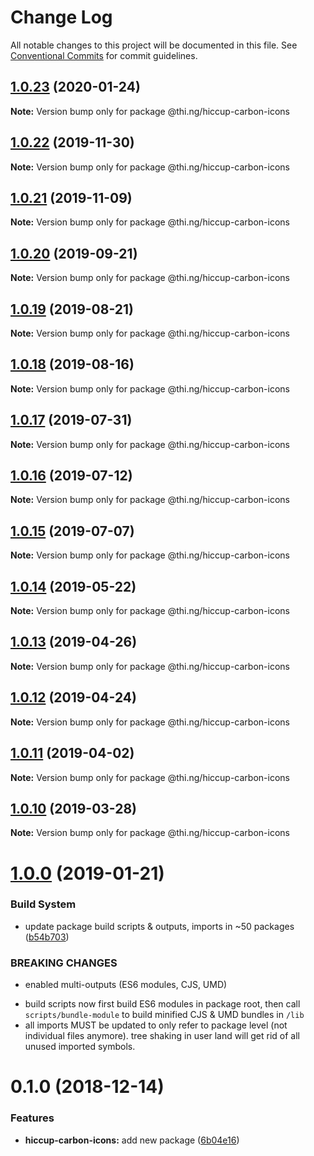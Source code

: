 # Change Log

All notable changes to this project will be documented in this file.
See [Conventional Commits](https://conventionalcommits.org) for commit guidelines.

## [1.0.23](https://github.com/thi-ng/umbrella/compare/@thi.ng/hiccup-carbon-icons@1.0.22...@thi.ng/hiccup-carbon-icons@1.0.23) (2020-01-24)

**Note:** Version bump only for package @thi.ng/hiccup-carbon-icons





## [1.0.22](https://github.com/thi-ng/umbrella/compare/@thi.ng/hiccup-carbon-icons@1.0.21...@thi.ng/hiccup-carbon-icons@1.0.22) (2019-11-30)

**Note:** Version bump only for package @thi.ng/hiccup-carbon-icons





## [1.0.21](https://github.com/thi-ng/umbrella/compare/@thi.ng/hiccup-carbon-icons@1.0.20...@thi.ng/hiccup-carbon-icons@1.0.21) (2019-11-09)

**Note:** Version bump only for package @thi.ng/hiccup-carbon-icons





## [1.0.20](https://github.com/thi-ng/umbrella/compare/@thi.ng/hiccup-carbon-icons@1.0.19...@thi.ng/hiccup-carbon-icons@1.0.20) (2019-09-21)

**Note:** Version bump only for package @thi.ng/hiccup-carbon-icons





## [1.0.19](https://github.com/thi-ng/umbrella/compare/@thi.ng/hiccup-carbon-icons@1.0.18...@thi.ng/hiccup-carbon-icons@1.0.19) (2019-08-21)

**Note:** Version bump only for package @thi.ng/hiccup-carbon-icons





## [1.0.18](https://github.com/thi-ng/umbrella/compare/@thi.ng/hiccup-carbon-icons@1.0.17...@thi.ng/hiccup-carbon-icons@1.0.18) (2019-08-16)

**Note:** Version bump only for package @thi.ng/hiccup-carbon-icons





## [1.0.17](https://github.com/thi-ng/umbrella/compare/@thi.ng/hiccup-carbon-icons@1.0.16...@thi.ng/hiccup-carbon-icons@1.0.17) (2019-07-31)

**Note:** Version bump only for package @thi.ng/hiccup-carbon-icons





## [1.0.16](https://github.com/thi-ng/umbrella/compare/@thi.ng/hiccup-carbon-icons@1.0.15...@thi.ng/hiccup-carbon-icons@1.0.16) (2019-07-12)

**Note:** Version bump only for package @thi.ng/hiccup-carbon-icons





## [1.0.15](https://github.com/thi-ng/umbrella/compare/@thi.ng/hiccup-carbon-icons@1.0.14...@thi.ng/hiccup-carbon-icons@1.0.15) (2019-07-07)

**Note:** Version bump only for package @thi.ng/hiccup-carbon-icons





## [1.0.14](https://github.com/thi-ng/umbrella/compare/@thi.ng/hiccup-carbon-icons@1.0.13...@thi.ng/hiccup-carbon-icons@1.0.14) (2019-05-22)

**Note:** Version bump only for package @thi.ng/hiccup-carbon-icons





## [1.0.13](https://github.com/thi-ng/umbrella/compare/@thi.ng/hiccup-carbon-icons@1.0.12...@thi.ng/hiccup-carbon-icons@1.0.13) (2019-04-26)

**Note:** Version bump only for package @thi.ng/hiccup-carbon-icons





## [1.0.12](https://github.com/thi-ng/umbrella/compare/@thi.ng/hiccup-carbon-icons@1.0.11...@thi.ng/hiccup-carbon-icons@1.0.12) (2019-04-24)

**Note:** Version bump only for package @thi.ng/hiccup-carbon-icons





## [1.0.11](https://github.com/thi-ng/umbrella/compare/@thi.ng/hiccup-carbon-icons@1.0.10...@thi.ng/hiccup-carbon-icons@1.0.11) (2019-04-02)

**Note:** Version bump only for package @thi.ng/hiccup-carbon-icons





## [1.0.10](https://github.com/thi-ng/umbrella/compare/@thi.ng/hiccup-carbon-icons@1.0.9...@thi.ng/hiccup-carbon-icons@1.0.10) (2019-03-28)

**Note:** Version bump only for package @thi.ng/hiccup-carbon-icons







# [1.0.0](https://github.com/thi-ng/umbrella/compare/@thi.ng/hiccup-carbon-icons@0.1.2...@thi.ng/hiccup-carbon-icons@1.0.0) (2019-01-21)


### Build System

* update package build scripts & outputs, imports in ~50 packages ([b54b703](https://github.com/thi-ng/umbrella/commit/b54b703))


### BREAKING CHANGES

* enabled multi-outputs (ES6 modules, CJS, UMD)

- build scripts now first build ES6 modules in package root, then call
  `scripts/bundle-module` to build minified CJS & UMD bundles in `/lib`
- all imports MUST be updated to only refer to package level
  (not individual files anymore). tree shaking in user land will get rid of
  all unused imported symbols.


# 0.1.0 (2018-12-14)


### Features

* **hiccup-carbon-icons:** add new package ([6b04e16](https://github.com/thi-ng/umbrella/commit/6b04e16))
